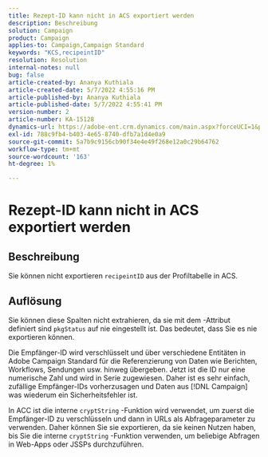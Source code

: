 ```yaml
---
title: Rezept-ID kann nicht in ACS exportiert werden
description: Beschreibung
solution: Campaign
product: Campaign
applies-to: Campaign,Campaign Standard
keywords: "KCS,recipeintID"
resolution: Resolution
internal-notes: null
bug: false
article-created-by: Ananya Kuthiala
article-created-date: 5/7/2022 4:55:16 PM
article-published-by: Ananya Kuthiala
article-published-date: 5/7/2022 4:55:41 PM
version-number: 2
article-number: KA-15128
dynamics-url: https://adobe-ent.crm.dynamics.com/main.aspx?forceUCI=1&pagetype=entityrecord&etn=knowledgearticle&id=21040874-26ce-ec11-a7b5-0022480a8e40
exl-id: 788c9fb4-b403-4e65-8740-dfb7a1d4e0a9
source-git-commit: 5a7b9c9156cb90f34e4e49f268e12a0c29b64762
workflow-type: tm+mt
source-wordcount: '163'
ht-degree: 1%

---
```


# Rezept-ID kann nicht in ACS exportiert werden

## Beschreibung


Sie können nicht exportieren `recipeintID` aus der Profiltabelle in ACS.


## Auflösung


Sie können diese Spalten nicht extrahieren, da sie mit dem -Attribut definiert sind `pkgStatus` auf nie eingestellt ist. Das bedeutet, dass Sie es nie exportieren können.

Die Empfänger-ID wird verschlüsselt und über verschiedene Entitäten in Adobe Campaign Standard für die Referenzierung von Daten wie Berichten, Workflows, Sendungen usw. hinweg übergeben. Jetzt ist die ID nur eine numerische Zahl und wird in Serie zugewiesen. Daher ist es sehr einfach, zufällige Empfänger-IDs vorherzusagen und Daten aus [!DNL Campaign] was wiederum ein Sicherheitsfehler ist.

In ACC ist die interne `cryptString` -Funktion wird verwendet, um zuerst die Empfänger-ID zu verschlüsseln und dann in URLs als Abfrageparameter zu verwenden. Daher können Sie sie exportieren, da sie keinen Nutzen haben, bis Sie die interne `cryptString` -Funktion verwenden, um beliebige Abfragen in Web-Apps oder JSSPs durchzuführen.
